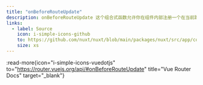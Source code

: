 ```yaml
---
title: "onBeforeRouteUpdate"
description: onBeforeRouteUpdate 这个组合式函数允许你在组件内部注册一个在当前路由改变但组件实例被复用时的路由守卫。
links:
  - label: Source
    icon: i-simple-icons-github
    to: https://github.com/nuxt/nuxt/blob/main/packages/nuxt/src/app/composables/router.ts
    size: xs
---
```


:read-more{icon="i-simple-icons-vuedotjs" to="https://router.vuejs.org/api/#onBeforeRouteUpdate" title="Vue Router Docs" target="_blank"}
